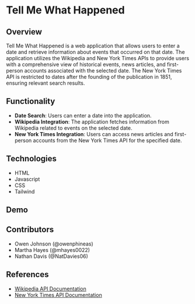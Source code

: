 # Tell Me What Happened

## Overview
Tell Me What Happened is a web application that allows users to enter a date and retrieve information about events that occurred on that date. The application utilizes the Wikipedia and New York Times APIs to provide users with a comprehensive view of historical events, news articles, and first-person accounts associated with the selected date. The New York Times API is restricted to dates after the founding of the publication in 1851, ensuring relevant search results.

## Functionality
- **Date Search**: Users can enter a date into the application.
- **Wikipedia Integration**: The application fetches information from Wikipedia related to events on the selected date.
- **New York Times Integration**: Users can access news articles and first-person accounts from the New York Times API for the specified date.

## Technologies
- HTML
- Javascript
- CSS
- Tailwind

## Demo


## Contributors
- Owen Johnson (@owenphineas)
- Martha Hayes (@mhayes0022)
- Nathan Davis (@NatDavies06)

## References
- [Wikipedia API Documentation](https://www.mediawiki.org/wiki/API:Main_page)
- [New York Times API Documentation](https://developer.nytimes.com/docs/articlesearch-product/1/overview)
